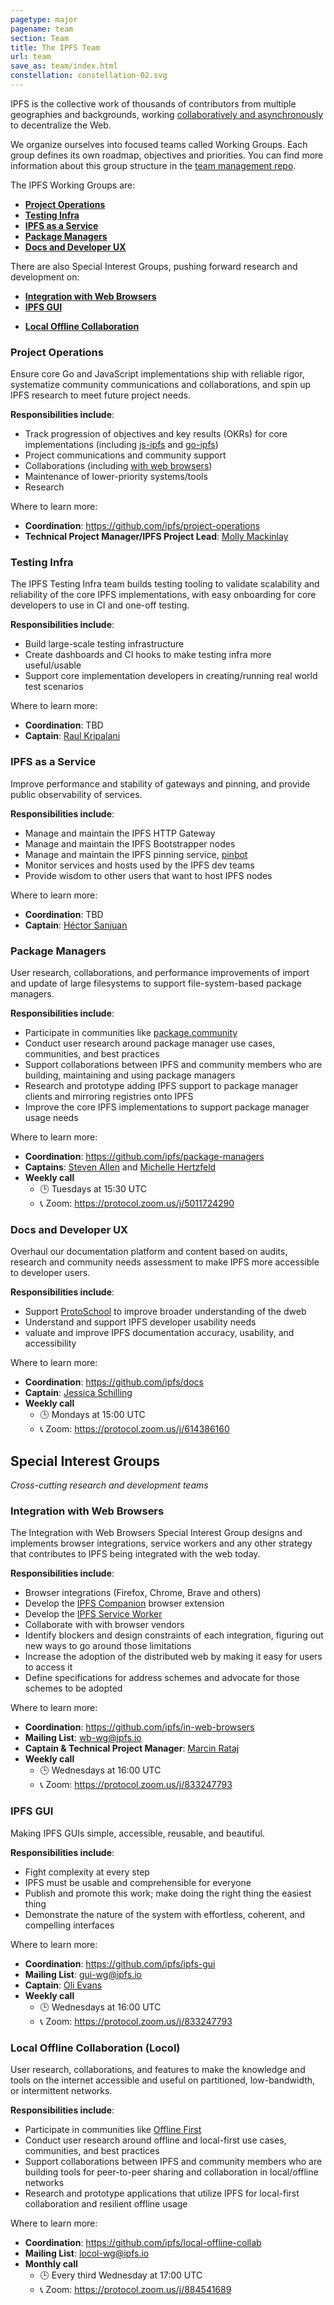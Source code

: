 ```yaml
---
pagetype: major
pagename: team
section: Team
title: The IPFS Team
url: team
save_as: team/index.html
constellation: constellation-02.svg
---
```


<p class="lead">
IPFS is the collective work of thousands of contributors from multiple geographies and backgrounds, working <a href="https://github.com/ipfs/team-mgmt#how-we-work-together">collaboratively and asynchronously</a> to decentralize the Web.
</p>

We organize ourselves into focused teams called Working Groups. Each group defines its own roadmap, objectives and priorities. You can find more information about this group structure in the [team management repo](https://github.com/ipfs/team-mgmt/blob/master/TEAMS_ROLES_STRUCTURES.md#working-groups).

The IPFS Working Groups are:

- [**Project Operations**](#project-operations)
- [**Testing Infra**](#testing-infra)
- [**IPFS as a Service**](#ipfs-as-a-service)
- [**Package Managers**](#package-managers)
- [**Docs and Developer UX**](#docs-and-developer-ux)


There are also Special Interest Groups, pushing forward research and development on:

- [**Integration with Web Browsers**](#integration-with-web-browsers)
- [**IPFS GUI**](#ipfs-gui)
<!-- - [**IPFS Cluster**](#ipfs-cluster) -->
- [**Local Offline Collaboration**](#local-offline-collaboration-locol)

<!-- - [**Dynamic Data and Capabilities**](#dynamic-data-and-capabilities)
- [**Decentralized Data Stewardship**](#decentralized-data-stewardship) -->


### Project Operations

Ensure core Go and JavaScript implementations ship with reliable rigor, systematize community communications and collaborations, and spin up IPFS research to meet future project needs.

**Responsibilities include**:

- Track progression of objectives and key results (OKRs) for core implementations (including [js-ipfs](https://github.com/ipfs/js-ipfs) and [go-ipfs](https://github.com/ipfs/js-ipfs))
- Project communications and community support
- Collaborations (including [with web browsers](https://github.com/ipfs/in-web-browsers))
- Maintenance of lower-priority systems/tools
- Research

Where to learn more:

- **Coordination**: https://github.com/ipfs/project-operations
- **Technical Project Manager/IPFS Project Lead**: [Molly Mackinlay](https://github.com/momack2)

### Testing Infra

The IPFS Testing Infra team builds testing tooling to validate scalability and reliability of the core IPFS implementations, with easy onboarding for core developers to use in CI and one-off testing.

**Responsibilities include**:

- Build large-scale testing infrastructure
- Create dashboards and CI hooks to make testing infra more useful/usable
- Support core implementation developers in creating/running real world test scenarios

Where to learn more:

- **Coordination**: TBD
- **Captain**: [Raul Kripalani](https://github.com/raulk)

### IPFS as a Service

Improve performance and stability of gateways and pinning, and provide public observability of services.

**Responsibilities include**:

- Manage and maintain the IPFS HTTP Gateway
- Manage and maintain the IPFS Bootstrapper nodes
- Manage and maintain the IPFS pinning service, [pinbot](https://twitter.com/ipfspin)
- Monitor services and hosts used by the IPFS dev teams
- Provide wisdom to other users that want to host IPFS nodes

Where to learn more:

- **Coordination**: TBD
- **Captain**: [Héctor Sanjuan](https://github.com/hsanjuan)

### Package Managers

User research, collaborations, and performance improvements of import and update of large filesystems to support file-system-based package managers.

**Responsibilities include**:

- Participate in communities like [package.community](http://package.community/)
- Conduct user research around package manager use cases, communities, and best practices
- Support collaborations between IPFS and community members who are building, maintaining and using package managers
- Research and prototype adding IPFS support to package manager clients and mirroring registries onto IPFS
- Improve the core IPFS implementations to support package manager usage needs

Where to learn more:

- **Coordination**: https://github.com/ipfs/package-managers
- **Captains**: [Steven Allen](https://github.com/stebalien) and [Michelle Hertzfeld](https://github.com/meiqimichelle)
- **Weekly call**
  - 🕒 Tuesdays at 15:30 UTC
  - 📞 Zoom: https://protocol.zoom.us/j/5011724290

### Docs and Developer UX

Overhaul our documentation platform and content based on audits, research and community needs assessment to make IPFS more accessible to developer users.

**Responsibilities include**:

- Support [ProtoSchool](http://proto.school) to improve broader understanding of the dweb
- Understand and support IPFS developer usability needs
- valuate and improve IPFS documentation accuracy, usability, and accessibility

Where to learn more:

- **Coordination**: https://github.com/ipfs/docs
- **Captain**: [Jessica Schilling](https://github.com/jessicaschilling)
- **Weekly call**
  - 🕒 Mondays at 15:00 UTC
  - 📞 Zoom: https://protocol.zoom.us/j/614386160

## Special Interest Groups

_Cross-cutting research and development teams_


### Integration with Web Browsers

The Integration with Web Browsers Special Interest Group designs and implements browser integrations, service workers and any other strategy that contributes to IPFS being integrated with the web today.

**Responsibilities include**:

- Browser integrations (Firefox, Chrome, Brave and others)
- Develop the [IPFS Companion](https://github.com/ipfs-shipyard/ipfs-companion) browser extension
- Develop the [IPFS Service Worker](https://github.com/ipfs-shipyard/service-worker-gateway)
- Collaborate with with browser vendors
- Identify blockers and design constraints of each integration, figuring out new ways to go around those limitations
- Increase the adoption of the distributed web by making it easy for users to access it
- Define specifications for address schemes and advocate for those schemes to be adopted

Where to learn more:

- **Coordination**: https://github.com/ipfs/in-web-browsers
- **Mailing List**: wb-wg@ipfs.io
- **Captain & Technical Project Manager**: [Marcin Rataj](https://github.com/lidel)
- **Weekly call**
  - 🕒 Wednesdays at 16:00 UTC
  - 📞 Zoom: https://protocol.zoom.us/j/833247793

### IPFS GUI

  Making IPFS GUIs simple, accessible, reusable, and beautiful.

  **Responsibilities include**:

  - Fight complexity at every step
  - IPFS must be usable and comprehensible for everyone
  - Publish and promote this work; make doing the right thing the easiest thing
  - Demonstrate the nature of the system with effortless, coherent, and compelling interfaces

  Where to learn more:

  - **Coordination**: https://github.com/ipfs/ipfs-gui
  - **Mailing List**: gui-wg@ipfs.io
  - **Captain**: [Oli Evans](https://github.com/olizilla)
  - **Weekly call**
    - 🕒 Wednesdays at 16:00 UTC
    - 📞 Zoom: https://protocol.zoom.us/j/833247793


### Local Offline Collaboration (Locol)

User research, collaborations, and features to make the knowledge and tools on the internet accessible and useful on partitioned, low-bandwidth, or intermittent networks.

**Responsibilities include**:

- Participate in communities like [Offline First](http://offlinefirst.org/)
- Conduct user research around offline and local-first use cases, communities, and best practices
- Support collaborations between IPFS and community members who are building tools for peer-to-peer sharing and collaboration in local/offline networks
- Research and prototype applications that utilize IPFS for local-first collaboration and resilient offline usage

Where to learn more:

- **Coordination**: https://github.com/ipfs/local-offline-collab
- **Mailing List**: locol-wg@ipfs.io
- **Monthly call**
  - 🕒 Every third Wednesday at 17:00 UTC
  - 📞 Zoom: https://protocol.zoom.us/j/884541689
